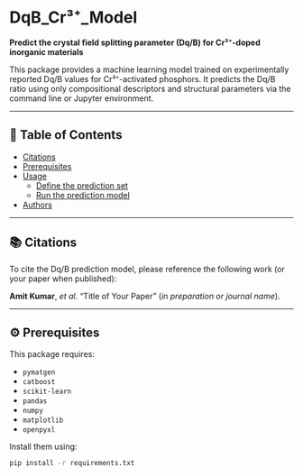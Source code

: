 # DqB_Cr³⁺_Model  
**Predict the crystal field splitting parameter (Dq/B) for Cr³⁺-doped inorganic materials**

This package provides a machine learning model trained on experimentally reported Dq/B values for Cr³⁺-activated phosphors. It predicts the Dq/B ratio using only compositional descriptors and structural parameters via the command line or Jupyter environment.

---

## 📑 Table of Contents
- [Citations](#citations)  
- [Prerequisites](#prerequisites)  
- [Usage](#usage)  
  - [Define the prediction set](#define-the-prediction-set)  
  - [Run the prediction model](#run-the-prediction-model)  
- [Authors](#authors)  

---

## 📚 Citations  
To cite the Dq/B prediction model, please reference the following work (or your paper when published):

**Amit Kumar**, *et al.* “Title of Your Paper” (*in preparation or journal name*).  

---

## ⚙️ Prerequisites  

This package requires:

- `pymatgen`  
- `catboost`  
- `scikit-learn`  
- `pandas`  
- `numpy`  
- `matplotlib`  
- `openpyxl`  

Install them using:

```bash
pip install -r requirements.txt
